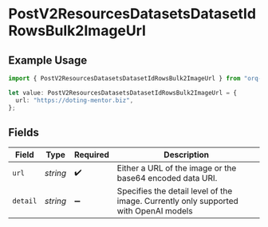 # PostV2ResourcesDatasetsDatasetIdRowsBulk2ImageUrl

## Example Usage

```typescript
import { PostV2ResourcesDatasetsDatasetIdRowsBulk2ImageUrl } from "orq-node-client/models/operations";

let value: PostV2ResourcesDatasetsDatasetIdRowsBulk2ImageUrl = {
  url: "https://doting-mentor.biz",
};
```

## Fields

| Field                                                                                | Type                                                                                 | Required                                                                             | Description                                                                          |
| ------------------------------------------------------------------------------------ | ------------------------------------------------------------------------------------ | ------------------------------------------------------------------------------------ | ------------------------------------------------------------------------------------ |
| `url`                                                                                | *string*                                                                             | :heavy_check_mark:                                                                   | Either a URL of the image or the base64 encoded data URI.                            |
| `detail`                                                                             | *string*                                                                             | :heavy_minus_sign:                                                                   | Specifies the detail level of the image. Currently only supported with OpenAI models |